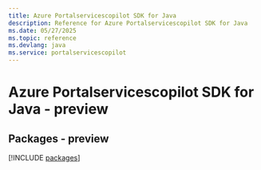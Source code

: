 ```yaml
---
title: Azure Portalservicescopilot SDK for Java
description: Reference for Azure Portalservicescopilot SDK for Java
ms.date: 05/27/2025
ms.topic: reference
ms.devlang: java
ms.service: portalservicescopilot
---
```

# Azure Portalservicescopilot SDK for Java - preview
## Packages - preview
[!INCLUDE [packages](portalservicescopilot-index.md)]
